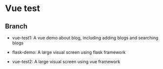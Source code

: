 # Vue test

## Branch

- vue-test1:   A vue demo about blog, including adding blogs and searching blogs 

- flask-demo:   A large visual screen using flask framework 

- vue-test2:   A large visual screen using vue framework 

